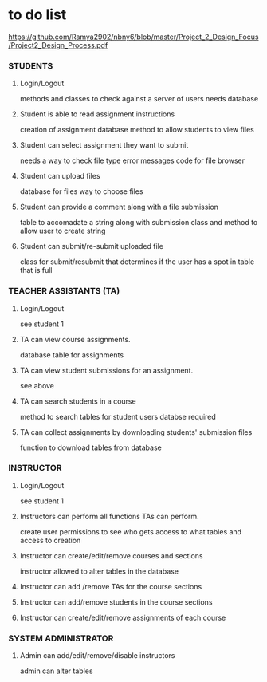 # to do list
https://github.com/Ramya2902/nbny6/blob/master/Project_2_Design_Focus/Project2_Design_Process.pdf

### STUDENTS
1. Login/Logout

    methods and classes to check against a server of users
    needs database
    
    
2. Student is able to read assignment instructions
	
	creation of assignment database 
	method to allow students to view files
  
3. Student can select assignment they want to submit
  
  	needs a way to check file type
	error messages
	code for file browser
	
4. Student can upload files 

  	database for files
	way to choose files
	
5. Student can provide a comment along with a file submission
  
  	table to accomadate a string along with submission
  	class and method to allow user to create string
  
6. Student can submit/re-submit uploaded file 

	class for submit/resubmit that determines if the user has a spot in table that is full
 
### TEACHER ASSISTANTS (TA)
1. Login/Logout

	see student 1

2. TA can view course assignments.
 
 	database
	table for assignments
 
3. TA can view student submissions for an assignment.
	
	see above
  
4. TA can search students in a course

	method to search tables for student users
	databse required 
	
 
5. TA can collect assignments by downloading students' submission files

	function to download tables from database
	
  

### INSTRUCTOR
1. Login/Logout

	see student 1

2. Instructors can perform all functions TAs can perform.

	create user permissions to see who gets access to what tables and access to creation
	
	 
3. Instructor can create/edit/remove courses and sections
	 
	 instructor allowed to alter tables in the database
	 
4. Instructor can add /remove TAs for the course sections
	  
	  
	  
5. Instructor can add/remove students in the course sections
	  
6. Instructor can create/edit/remove assignments of each course
	 

### SYSTEM ADMINISTRATOR
1. Admin can add/edit/remove/disable instructors

	admin can alter tables
	
